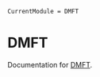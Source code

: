 ```@meta
CurrentModule = DMFT
```

# DMFT

Documentation for [DMFT](https://github.com/frankebel/DMFT.jl).
